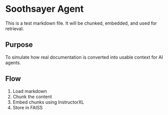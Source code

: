 # Soothsayer Agent

This is a test markdown file. It will be chunked, embedded, and used for retrieval.

## Purpose

To simulate how real documentation is converted into usable context for AI agents.

## Flow

1. Load markdown  
2. Chunk the content  
3. Embed chunks using InstructorXL
4. Store in FAISS

